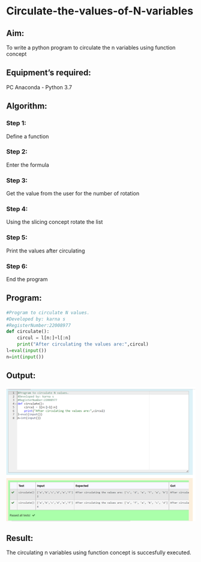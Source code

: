 # Circulate-the-values-of-N-variables
## Aim:
To write a python program to circulate the n variables using function concept
## Equipment’s required:
PC
Anaconda - Python 3.7
## Algorithm: 
### Step 1: 
Define a function
### Step 2: 
Enter the formula
### Step 3: 
Get the value from the user for the number of rotation
### Step 4: 
Using the slicing concept rotate the list

### Step 5:
Print the values after circulating
### Step 6: 
End the program

## Program:
```python
#Program to circulate N values.
#Developed by: karna s
#RegisterNumber:22008977
def circulate():
    circul = l[n:]+l[:n]
    print("After circulating the values are:",circul)
l=eval(input())
n=int(input())
```
## Output:
![](Circulate.png)
## Result:
The circulating n variables using function concept is succesfully executed.
